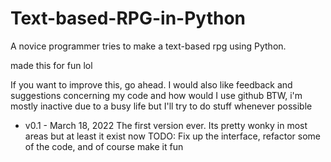 # Text-based-RPG-in-Python
A novice programmer tries to make a text-based rpg using Python.

made this for fun lol

If you want to improve this, go ahead. I would also like feedback and suggestions concerning my code and how would I use github
BTW, i'm mostly inactive due to a busy life but I'll try to do stuff whenever possible 

- v0.1 - March 18, 2022
     The first version ever. Its pretty wonky in most areas but at least it exist now
     TODO: Fix up the interface, refactor some of the code, and of course make it fun
